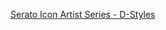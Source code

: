 ---
layout: post
wordpress_id: 1529
wordpress_url: http://noesbueno.com/archives/1529
date: '2012-09-16 10:55:33 -0500'
date_gmt: '2012-09-16 15:55:33 -0500'
body: |
  <p><a href="http://blog.turntablelab.com/the-voice/2012/08/serato-icon-artist-series-d-styles/">Serato Icon Artist Series - D-Styles</a></p>
---